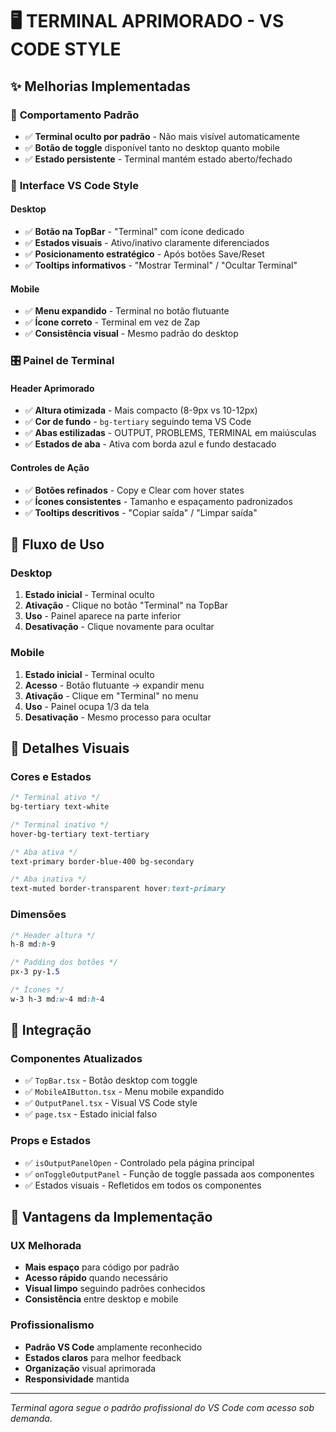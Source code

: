 # 🖥️ TERMINAL APRIMORADO - VS CODE STYLE

## ✨ Melhorias Implementadas

### 🎯 **Comportamento Padrão**
- ✅ **Terminal oculto por padrão** - Não mais visível automaticamente
- ✅ **Botão de toggle** disponível tanto no desktop quanto mobile
- ✅ **Estado persistente** - Terminal mantém estado aberto/fechado

### 🎨 **Interface VS Code Style**

#### Desktop
- ✅ **Botão na TopBar** - "Terminal" com ícone dedicado
- ✅ **Estados visuais** - Ativo/inativo claramente diferenciados
- ✅ **Posicionamento estratégico** - Após botões Save/Reset
- ✅ **Tooltips informativos** - "Mostrar Terminal" / "Ocultar Terminal"

#### Mobile
- ✅ **Menu expandido** - Terminal no botão flutuante
- ✅ **Ícone correto** - Terminal em vez de Zap
- ✅ **Consistência visual** - Mesmo padrão do desktop

### 🎛️ **Painel de Terminal**

#### Header Aprimorado
- ✅ **Altura otimizada** - Mais compacto (8-9px vs 10-12px)
- ✅ **Cor de fundo** - `bg-tertiary` seguindo tema VS Code
- ✅ **Abas estilizadas** - OUTPUT, PROBLEMS, TERMINAL em maiúsculas
- ✅ **Estados de aba** - Ativa com borda azul e fundo destacado

#### Controles de Ação
- ✅ **Botões refinados** - Copy e Clear com hover states
- ✅ **Ícones consistentes** - Tamanho e espaçamento padronizados
- ✅ **Tooltips descritivos** - "Copiar saída" / "Limpar saída"

## 🎯 **Fluxo de Uso**

### Desktop
1. **Estado inicial** - Terminal oculto
2. **Ativação** - Clique no botão "Terminal" na TopBar
3. **Uso** - Painel aparece na parte inferior
4. **Desativação** - Clique novamente para ocultar

### Mobile
1. **Estado inicial** - Terminal oculto
2. **Acesso** - Botão flutuante → expandir menu
3. **Ativação** - Clique em "Terminal" no menu
4. **Uso** - Painel ocupa 1/3 da tela
5. **Desativação** - Mesmo processo para ocultar

## 🎨 **Detalhes Visuais**

### Cores e Estados
```css
/* Terminal ativo */
bg-tertiary text-white

/* Terminal inativo */
hover-bg-tertiary text-tertiary

/* Aba ativa */
text-primary border-blue-400 bg-secondary

/* Aba inativa */
text-muted border-transparent hover:text-primary
```

### Dimensões
```css
/* Header altura */
h-8 md:h-9

/* Padding dos botões */
px-3 py-1.5

/* Ícones */
w-3 h-3 md:w-4 md:h-4
```

## 🔄 **Integração**

### Componentes Atualizados
- ✅ `TopBar.tsx` - Botão desktop com toggle
- ✅ `MobileAIButton.tsx` - Menu mobile expandido
- ✅ `OutputPanel.tsx` - Visual VS Code style
- ✅ `page.tsx` - Estado inicial falso

### Props e Estados
- ✅ `isOutputPanelOpen` - Controlado pela página principal
- ✅ `onToggleOutputPanel` - Função de toggle passada aos componentes
- ✅ Estados visuais - Refletidos em todos os componentes

## 🎯 **Vantagens da Implementação**

### UX Melhorada
- **Mais espaço** para código por padrão
- **Acesso rápido** quando necessário
- **Visual limpo** seguindo padrões conhecidos
- **Consistência** entre desktop e mobile

### Profissionalismo
- **Padrão VS Code** amplamente reconhecido
- **Estados claros** para melhor feedback
- **Organização** visual aprimorada
- **Responsividade** mantida

---

*Terminal agora segue o padrão profissional do VS Code com acesso sob demanda.*
